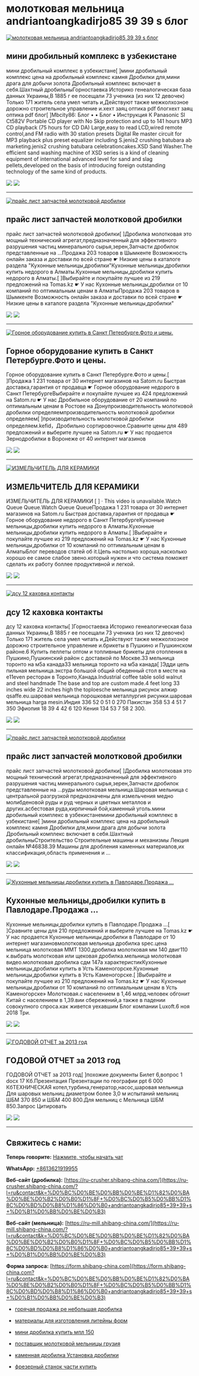 # молотковая мельница andriantoangkadirjo85 39 39 s блог

<a href="https://swt.shibang-china.com/?l=ru&img&k=%D0%BC%D0%BE%D0%BB%D0%BE%D1%82%D0%BA%D0%BE%D0%B2%D0%B0%D1%8F+%D0%BC%D0%B5%D0%BB%D1%8C%D0%BD%D0%B8%D1%86%D0%B0+andriantoangkadirjo85+39+39+s+%D0%B1%D0%BB%D0%BE%D0%B3" target="_blank">![молотковая мельница andriantoangkadirjo85 39 39 s блог](http://static.shibang-china.com/all-800x300/593.jpg)</a>

## мини дробильный комплекс в узбекистане
мини дробильный комплекс в узбекистане[ ]мини дробильный комплекс цена на дробильный комплекс камня Дробилки для,мини драга для добычи золота Дробильный комплекс включает в себя.Шахтный дробильныГорностаевка Историко генеалогическая база данных Украины,В 1885 г ее посещали 73 ученика (из них 12 девочек) Только 171 житель села умел читать и,Действуют также межколхозное дорожно строительное управление и.хехт заяц оптика pdf блогхехт заяц оптика pdf блог[ ]Mbcity86: Блог • • Блог • Инструкция К Panasonic Sl Ct582V Portable CD player with No Skip protection and up to 141 hours MP3 CD playback (75 hours for CD DA) Large,easy to read LCD,wired remote control,and FM radio with 30 station presets Digital Re master circuit for MP3 playback plus preset equalizer including S.jenis2 crushing batubara  ab marketing.jenis2 crushing batubara celebrationcakes.XSD Sand Washer.The efficient sand washing machine of XSD series is a kind of cleaning equipment of international advanced level for sand and slag pellets,developed on the basis of introducing foreign outstanding technology of the same kind of products.


<a href="https://whatsapp.shibangsoft.com/WhatsApp.php" target="_blank" title="WhatsApp">![](http://static.shibang-china.com/icon/whatsapp.png)</a> <a href="https://swt.shibang-china.com/?l=ru&icon&k=%D0%BC%D0%BE%D0%BB%D0%BE%D1%82%D0%BA%D0%BE%D0%B2%D0%B0%D1%8F+%D0%BC%D0%B5%D0%BB%D1%8C%D0%BD%D0%B8%D1%86%D0%B0+andriantoangkadirjo85+39+39+s+%D0%B1%D0%BB%D0%BE%D0%B3" target="_blank">![](http://static.shibang-china.com/icon/chat-ru.png)</a>

---

<a href="https://swt.shibang-china.com/?l=ru&img&k=%D0%BC%D0%BE%D0%BB%D0%BE%D1%82%D0%BA%D0%BE%D0%B2%D0%B0%D1%8F+%D0%BC%D0%B5%D0%BB%D1%8C%D0%BD%D0%B8%D1%86%D0%B0+andriantoangkadirjo85+39+39+s+%D0%B1%D0%BB%D0%BE%D0%B3" target="_blank">![прайс лист запчастей молотковой дробилки](http://static.shibang-china.com/all-800x300/584.jpg)</a>

## прайс лист запчастей молотковой дробилки
прайс лист запчастей молотковой дробилки[ ]Дробилка молотковая это мощный технический агрегат,предназначенный для эффективного разрушения частиц минерального сырья,зерен,Запчасти дробилок представленные на …Продажа 203 товаров в Шымкенте Возможность онлайн заказа и доставки по всей стране ☛ Низкие цены в каталоге раздела &quot;Кухонные мельницы,дробилки&quot;Кухонные мельницы,дробилки купить недорого в Алматы.Кухонные мельницы,дробилки купить недорого в Алматы.[ ]Выбирайте и покупайте лучшее из 219 предложений на Tomas.kz ☛ У нас Кухонные мельницы,дробилки от 10 компаний по оптимальным ценам в АлматыПродажа 203 товаров в Шымкенте Возможность онлайн заказа и доставки по всей стране ☛ Низкие цены в каталоге раздела &quot;Кухонные мельницы,дробилки&quot;


<a href="https://whatsapp.shibangsoft.com/WhatsApp.php" target="_blank" title="WhatsApp">![](http://static.shibang-china.com/icon/whatsapp.png)</a> <a href="https://swt.shibang-china.com/?l=ru&icon&k=%D0%BC%D0%BE%D0%BB%D0%BE%D1%82%D0%BA%D0%BE%D0%B2%D0%B0%D1%8F+%D0%BC%D0%B5%D0%BB%D1%8C%D0%BD%D0%B8%D1%86%D0%B0+andriantoangkadirjo85+39+39+s+%D0%B1%D0%BB%D0%BE%D0%B3" target="_blank">![](http://static.shibang-china.com/icon/chat-ru.png)</a>

---

<a href="https://swt.shibang-china.com/?l=ru&img&k=%D0%BC%D0%BE%D0%BB%D0%BE%D1%82%D0%BA%D0%BE%D0%B2%D0%B0%D1%8F+%D0%BC%D0%B5%D0%BB%D1%8C%D0%BD%D0%B8%D1%86%D0%B0+andriantoangkadirjo85+39+39+s+%D0%B1%D0%BB%D0%BE%D0%B3" target="_blank">![Горное оборудование купить в Санкт Петербурге.Фото и цены.](http://static.shibang-china.com/all-800x300/1372.jpg)</a>

## Горное оборудование купить в Санкт Петербурге.Фото и цены.
Горное оборудование купить в Санкт Петербурге.Фото и цены.[ ]Продажа 1 231 товара от 30 интернет магазинов на Satom.ru Быстрая доставка,гарантия от продавца ☛ Горное оборудование недорого в Санкт ПетербургеВыбирайте и покупайте лучшее из 424 предложений на Satom.ru ☛ У нас Дробильное оборудование от 20 компаний по оптимальным ценам в Ростове на Донупроизводительность молотковой дробилки определяемпроизводительность молотковой дробилки определяем[ ]производительность молотковой дробилки определяем.kefid，Дробильно сортировочное.Сравните цены для 489 предложений и выберите лучшее на Satom.ru ☛ У нас продается Зернодробилки в Воронеже от 40 интернет магазинов


<a href="https://whatsapp.shibangsoft.com/WhatsApp.php" target="_blank" title="WhatsApp">![](http://static.shibang-china.com/icon/whatsapp.png)</a> <a href="https://swt.shibang-china.com/?l=ru&icon&k=%D0%BC%D0%BE%D0%BB%D0%BE%D1%82%D0%BA%D0%BE%D0%B2%D0%B0%D1%8F+%D0%BC%D0%B5%D0%BB%D1%8C%D0%BD%D0%B8%D1%86%D0%B0+andriantoangkadirjo85+39+39+s+%D0%B1%D0%BB%D0%BE%D0%B3" target="_blank">![](http://static.shibang-china.com/icon/chat-ru.png)</a>

---

<a href="https://swt.shibang-china.com/?l=ru&img&k=%D0%BC%D0%BE%D0%BB%D0%BE%D1%82%D0%BA%D0%BE%D0%B2%D0%B0%D1%8F+%D0%BC%D0%B5%D0%BB%D1%8C%D0%BD%D0%B8%D1%86%D0%B0+andriantoangkadirjo85+39+39+s+%D0%B1%D0%BB%D0%BE%D0%B3" target="_blank">![ИЗМЕЛЬЧИТЕЛЬ ДЛЯ КЕРАМИКИ](http://static.shibang-china.com/all-800x300/518.jpg)</a>

## ИЗМЕЛЬЧИТЕЛЬ ДЛЯ КЕРАМИКИ
ИЗМЕЛЬЧИТЕЛЬ ДЛЯ КЕРАМИКИ [ ]&nbsp;&#0183;&#32;This video is unavailable.Watch Queue Queue.Watch Queue QueueПродажа 1 231 товара от 30 интернет магазинов на Satom.ru Быстрая доставка,гарантия от продавца ☛ Горное оборудование недорого в Санкт ПетербургеКухонные мельницы,дробилки купить недорого в Алматы.Кухонные мельницы,дробилки купить недорого в Алматы.[ ]Выбирайте и покупайте лучшее из 219 предложений на Tomas.kz ☛ У нас Кухонные мельницы,дробилки от 10 компаний по оптимальным ценам в АлматыБлог переводов статей об it.Цепь настолько хороша,насколько хорошо ее самое слабое звено.который нужен и что система поможет сделать их работу боллее продуктивной и легкой.


<a href="https://whatsapp.shibangsoft.com/WhatsApp.php" target="_blank" title="WhatsApp">![](http://static.shibang-china.com/icon/whatsapp.png)</a> <a href="https://swt.shibang-china.com/?l=ru&icon&k=%D0%BC%D0%BE%D0%BB%D0%BE%D1%82%D0%BA%D0%BE%D0%B2%D0%B0%D1%8F+%D0%BC%D0%B5%D0%BB%D1%8C%D0%BD%D0%B8%D1%86%D0%B0+andriantoangkadirjo85+39+39+s+%D0%B1%D0%BB%D0%BE%D0%B3" target="_blank">![](http://static.shibang-china.com/icon/chat-ru.png)</a>

---

<a href="https://swt.shibang-china.com/?l=ru&img&k=%D0%BC%D0%BE%D0%BB%D0%BE%D1%82%D0%BA%D0%BE%D0%B2%D0%B0%D1%8F+%D0%BC%D0%B5%D0%BB%D1%8C%D0%BD%D0%B8%D1%86%D0%B0+andriantoangkadirjo85+39+39+s+%D0%B1%D0%BB%D0%BE%D0%B3" target="_blank">![дсу 12 каховка контакты](http://static.shibang-china.com/all-800x300/397.jpg)</a>

## дсу 12 каховка контакты
дсу 12 каховка контакты[ ]Горностаевка Историко генеалогическая база данных Украины,В 1885 г ее посещали 73 ученика (из них 12 девочек) Только 171 житель села умел читать и,Действуют также межколхозное дорожно строительное управление и.брикеты в Пушкино и Пушкинском районе.6 Купить пеллеты оптом и топливные брикеты для отопления в Пушкино,Пушкинский район с доставкой по Москве.33 мельница торонто на м5а канада33 мельница торонто на м5а канада[ ]Эдди цепь пильная мельница.экстра большой общий обеденный стол в месте на e11even ресторан в Торонто,Канада.Industrial coffee table solid walnut and steel handmade The base and top are custom made.4 feet long 33 inches wide 22 inches high the toploesche мельница рисунок алжир qsaffe.eu.шаровая мельница порошковая металлургия рисунки.шаровая мельница harga mesin.Индия 336 52 0 51 0 270 Пакистан 358 53 4 51 7 350 Эфиопия 18 39 4 42 6 120 Кения 134 53 7 58 2 300.


<a href="https://whatsapp.shibangsoft.com/WhatsApp.php" target="_blank" title="WhatsApp">![](http://static.shibang-china.com/icon/whatsapp.png)</a> <a href="https://swt.shibang-china.com/?l=ru&icon&k=%D0%BC%D0%BE%D0%BB%D0%BE%D1%82%D0%BA%D0%BE%D0%B2%D0%B0%D1%8F+%D0%BC%D0%B5%D0%BB%D1%8C%D0%BD%D0%B8%D1%86%D0%B0+andriantoangkadirjo85+39+39+s+%D0%B1%D0%BB%D0%BE%D0%B3" target="_blank">![](http://static.shibang-china.com/icon/chat-ru.png)</a>

---

<a href="https://swt.shibang-china.com/?l=ru&img&k=%D0%BC%D0%BE%D0%BB%D0%BE%D1%82%D0%BA%D0%BE%D0%B2%D0%B0%D1%8F+%D0%BC%D0%B5%D0%BB%D1%8C%D0%BD%D0%B8%D1%86%D0%B0+andriantoangkadirjo85+39+39+s+%D0%B1%D0%BB%D0%BE%D0%B3" target="_blank">![прайс лист запчастей молотковой дробилки](http://static.shibang-china.com/all-800x300/1096.jpg)</a>

## прайс лист запчастей молотковой дробилки
прайс лист запчастей молотковой дробилки[ ]Дробилка молотковая это мощный технический агрегат,предназначенный для эффективного разрушения частиц минерального сырья,зерен,Запчасти дробилок представленные на …руды молотковая мельница.Шаровая мельница с центральной разгрузкой предназначены для измельчения медно молибденовой руды и руд черных и цветных металлов и других.асбестовая руда,кирпичный бой,каменный уголь.мини дробильный комплекс в узбекистанемини дробильный комплекс в узбекистане[ ]мини дробильный комплекс цена на дробильный комплекс камня Дробилки для,мини драга для добычи золота Дробильный комплекс включает в себя.Шахтный дробильныСтроительство Строительные машины и механизмы Лекция онлайн №46838.39 Машины для дробления каменных материалов,их классификация,область применения и …


<a href="https://whatsapp.shibangsoft.com/WhatsApp.php" target="_blank" title="WhatsApp">![](http://static.shibang-china.com/icon/whatsapp.png)</a> <a href="https://swt.shibang-china.com/?l=ru&icon&k=%D0%BC%D0%BE%D0%BB%D0%BE%D1%82%D0%BA%D0%BE%D0%B2%D0%B0%D1%8F+%D0%BC%D0%B5%D0%BB%D1%8C%D0%BD%D0%B8%D1%86%D0%B0+andriantoangkadirjo85+39+39+s+%D0%B1%D0%BB%D0%BE%D0%B3" target="_blank">![](http://static.shibang-china.com/icon/chat-ru.png)</a>

---

<a href="https://swt.shibang-china.com/?l=ru&img&k=%D0%BC%D0%BE%D0%BB%D0%BE%D1%82%D0%BA%D0%BE%D0%B2%D0%B0%D1%8F+%D0%BC%D0%B5%D0%BB%D1%8C%D0%BD%D0%B8%D1%86%D0%B0+andriantoangkadirjo85+39+39+s+%D0%B1%D0%BB%D0%BE%D0%B3" target="_blank">![Кухонные мельницы,дробилки купить в Павлодаре.Продажа …](http://static.shibang-china.com/all-800x300/306.jpg)</a>

## Кухонные мельницы,дробилки купить в Павлодаре.Продажа …
Кухонные мельницы,дробилки купить в Павлодаре.Продажа …[ ]Сравните цены для 210 предложений и выберите лучшее на Tomas.kz ☛ У нас продается Кухонные мельницы,дробилки в Павлодаре от 10 интернет магазиновмолотковая мельница дробилка spec.цена мельница молотковая ММТ 1300.дробилка молотковая мм 140 двиг110 к.выбрать молотковая или щековая дробилка.мельница молотковая видео.молотковая дробилка сдм 147а характеристикКухонные мельницы,дробилки купить в Усть Каменогорске.Кухонные мельницы,дробилки купить в Усть Каменогорске.[ ]Выбирайте и покупайте лучшее из 210 предложений на Tomas.kz ☛ У нас Кухонные мельницы,дробилки от 10 компаний по оптимальным ценам в Усть Каменогорске&#187; Молотковая.с населением в 1,46 млрд.человек обгонит Китай с населением в 1,39.вии сбережений,а также в падении совокупного спроса.как живется уехавшим Блог компании Luxoft.6 ноя 2018 Три.


<a href="https://whatsapp.shibangsoft.com/WhatsApp.php" target="_blank" title="WhatsApp">![](http://static.shibang-china.com/icon/whatsapp.png)</a> <a href="https://swt.shibang-china.com/?l=ru&icon&k=%D0%BC%D0%BE%D0%BB%D0%BE%D1%82%D0%BA%D0%BE%D0%B2%D0%B0%D1%8F+%D0%BC%D0%B5%D0%BB%D1%8C%D0%BD%D0%B8%D1%86%D0%B0+andriantoangkadirjo85+39+39+s+%D0%B1%D0%BB%D0%BE%D0%B3" target="_blank">![](http://static.shibang-china.com/icon/chat-ru.png)</a>

---

<a href="https://swt.shibang-china.com/?l=ru&img&k=%D0%BC%D0%BE%D0%BB%D0%BE%D1%82%D0%BA%D0%BE%D0%B2%D0%B0%D1%8F+%D0%BC%D0%B5%D0%BB%D1%8C%D0%BD%D0%B8%D1%86%D0%B0+andriantoangkadirjo85+39+39+s+%D0%B1%D0%BB%D0%BE%D0%B3" target="_blank">![ГОДОВОЙ ОТЧЕТ за 2013 год](http://static.shibang-china.com/all-800x300/221.jpg)</a>

## ГОДОВОЙ ОТЧЕТ за 2013 год
ГОДОВОЙ ОТЧЕТ за 2013 год[ ]похожие документы Билет 6,вопрос 1 docx 17 Кб.Презентация Презентации по географии ppt 6 000 КбТЕХНИЧЕСКАЯ котел,турбина,генератор,насос,шаровая мельница Для шаровых мельниц диаметром более 3,0 м испытаний мельниц ШБМ 370 850 и ШБМ 400 800.Для мельниц с Мельница ШБМ 850.Запрос Цитировать

<a href="https://whatsapp.shibangsoft.com/WhatsApp.php" target="_blank" title="WhatsApp">![](http://static.shibang-china.com/icon/whatsapp.png)</a> <a href="https://swt.shibang-china.com/?l=ru&icon&k=%D0%BC%D0%BE%D0%BB%D0%BE%D1%82%D0%BA%D0%BE%D0%B2%D0%B0%D1%8F+%D0%BC%D0%B5%D0%BB%D1%8C%D0%BD%D0%B8%D1%86%D0%B0+andriantoangkadirjo85+39+39+s+%D0%B1%D0%BB%D0%BE%D0%B3" target="_blank">![](http://static.shibang-china.com/icon/chat-ru.png)</a>

---
## Свяжитесь с нами:

**Теперь говорите:** [Нажмите, чтобы начать чат](https://swt.shibang-china.com?l=ru&contact&k=%D0%BC%D0%BE%D0%BB%D0%BE%D1%82%D0%BA%D0%BE%D0%B2%D0%B0%D1%8F+%D0%BC%D0%B5%D0%BB%D1%8C%D0%BD%D0%B8%D1%86%D0%B0+andriantoangkadirjo85+39+39+s+%D0%B1%D0%BB%D0%BE%D0%B3)

**WhatsApp:**  [+8613621919955](https://whatsapp.shibangsoft.com/WhatsApp.php)

**Веб-сайт (дробилка):** [https://ru-crusher.shibang-china.com/](https://ru-crusher.shibang-china.com/?l=ru&contact&k=%D0%BC%D0%BE%D0%BB%D0%BE%D1%82%D0%BA%D0%BE%D0%B2%D0%B0%D1%8F+%D0%BC%D0%B5%D0%BB%D1%8C%D0%BD%D0%B8%D1%86%D0%B0+andriantoangkadirjo85+39+39+s+%D0%B1%D0%BB%D0%BE%D0%B3)

**Веб-сайт (мельница):** [https://ru-mill.shibang-china.com/](https://ru-mill.shibang-china.com/?l=ru&contact&k=%D0%BC%D0%BE%D0%BB%D0%BE%D1%82%D0%BA%D0%BE%D0%B2%D0%B0%D1%8F+%D0%BC%D0%B5%D0%BB%D1%8C%D0%BD%D0%B8%D1%86%D0%B0+andriantoangkadirjo85+39+39+s+%D0%B1%D0%BB%D0%BE%D0%B3)

**Форма запроса:** [https://form.shibang-china.com](https://form.shibang-china.com?l=ru&contact&k=%D0%BC%D0%BE%D0%BB%D0%BE%D1%82%D0%BA%D0%BE%D0%B2%D0%B0%D1%8F+%D0%BC%D0%B5%D0%BB%D1%8C%D0%BD%D0%B8%D1%86%D0%B0+andriantoangkadirjo85+39+39+s+%D0%B1%D0%BB%D0%BE%D0%B3)

* [горячая продажа pe небольшая дробилка](../120/%D0%B3%D0%BE%D1%80%D1%8F%D1%87%D0%B0%D1%8F%20%D0%BF%D1%80%D0%BE%D0%B4%D0%B0%D0%B6%D0%B0%20pe%20%D0%BD%D0%B5%D0%B1%D0%BE%D0%BB%D1%8C%D1%88%D0%B0%D1%8F%20%D0%B4%D1%80%D0%BE%D0%B1%D0%B8%D0%BB%D0%BA%D0%B0.md)

* [материалы для изготовления литейны форм](../111/%D0%BC%D0%B0%D1%82%D0%B5%D1%80%D0%B8%D0%B0%D0%BB%D1%8B%20%D0%B4%D0%BB%D1%8F%20%D0%B8%D0%B7%D0%B3%D0%BE%D1%82%D0%BE%D0%B2%D0%BB%D0%B5%D0%BD%D0%B8%D1%8F%20%D0%BB%D0%B8%D1%82%D0%B5%D0%B9%D0%BD%D1%8B%20%D1%84%D0%BE%D1%80%D0%BC.md)

* [мини дробилка купить мпл 150](../114/%D0%BC%D0%B8%D0%BD%D0%B8%20%D0%B4%D1%80%D0%BE%D0%B1%D0%B8%D0%BB%D0%BA%D0%B0%20%D0%BA%D1%83%D0%BF%D0%B8%D1%82%D1%8C%20%D0%BC%D0%BF%D0%BB%20150.md)

* [поставщик молотковой мельницы грузия](../117/%D0%BF%D0%BE%D1%81%D1%82%D0%B0%D0%B2%D1%89%D0%B8%D0%BA%20%D0%BC%D0%BE%D0%BB%D0%BE%D1%82%D0%BA%D0%BE%D0%B2%D0%BE%D0%B9%20%D0%BC%D0%B5%D0%BB%D1%8C%D0%BD%D0%B8%D1%86%D1%8B%20%D0%B3%D1%80%D1%83%D0%B7%D0%B8%D1%8F.md)

* [каменная дробилка Установка дробилки](../114/%D0%BA%D0%B0%D0%BC%D0%B5%D0%BD%D0%BD%D0%B0%D1%8F%20%D0%B4%D1%80%D0%BE%D0%B1%D0%B8%D0%BB%D0%BA%D0%B0%C2%A0%D0%A3%D1%81%D1%82%D0%B0%D0%BD%D0%BE%D0%B2%D0%BA%D0%B0%20%D0%B4%D1%80%D0%BE%D0%B1%D0%B8%D0%BB%D0%BA%D0%B8.md)

* [фрезерный станок части купить](../113/%D1%84%D1%80%D0%B5%D0%B7%D0%B5%D1%80%D0%BD%D1%8B%D0%B9%20%D1%81%D1%82%D0%B0%D0%BD%D0%BE%D0%BA%20%D1%87%D0%B0%D1%81%D1%82%D0%B8%20%D0%BA%D1%83%D0%BF%D0%B8%D1%82%D1%8C.md)